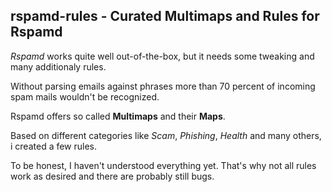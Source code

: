 ## rspamd-rules - Curated Multimaps and Rules for Rspamd

*Rspamd* works quite well out-of-the-box, but it needs some tweaking and many additionaly rules.

Without parsing emails against phrases more than 70 percent of incoming spam mails wouldn't be recognized.

Rspamd offers so called **Multimaps** and their **Maps**.

Based on different categories like *Scam*, *Phishing*, *Health* and many others, i created a few rules.

To be honest, I haven't understood everything yet. That's why not all rules work as desired and there are probably still bugs.


